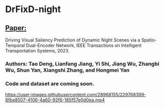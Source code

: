 # DrFixD-night

## [Paper:](https://doi.org/10.1109/TITS.2023.3323468) 
Driving Visual Saliency Prediction of Dynamic Night Scenes via a Spatio-Temporal Dual-Encoder Network, IEEE Transactions on Intelligent Transportation Systems, 2023. 
### Authors: Tao Deng, Lianfang Jiang, Yi Shi, Jiang Wu, Zhangbi Wu, Shun Yan, Xiangshi Zhang, and Hongmei Yan

### Code and dataset are coming soon.


https://user-images.githubusercontent.com/28968155/229768399-8fbe8507-4106-4a60-92f6-185f57e0d0ea.mp4


